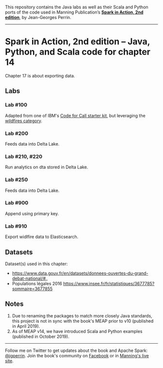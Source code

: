 This repository contains the Java labs as well as their Scala and Python ports of the code used in Manning Publication’s **[Spark in Action, 2nd edition](https://www.manning.com/books/spark-in-action-second-edition?a_aid=jgp)**, by Jean-Georges Perrin.

---

# Spark in Action, 2nd edition – Java, Python, and Scala code for chapter 14

Chapter 17 is about exporting data.

## Labs

### Lab \#100
Adapted from one of IBM's [Code for Call starter kit](https://developer.ibm.com/callforcode/starters/water), but leveraging the [wildfires category](https://developer.ibm.com/code-and-response/disasters/wildfires).

### Lab \#200
Feeds data into Delta Lake.

### Lab \#210, \#220
Run analytics on dta stored in Delta Lake.

### Lab \#250
Feeds data into Delta Lake.

### Lab \#900
Append using primary key.

### Lab \#910
Export widlfire data to Elasticsearch.

## Datasets

Dataset(s) used in this chapter:

 * https://www.data.gouv.fr/en/datasets/donnees-ouvertes-du-grand-debat-national/#_
 * Populations légales 2016 https://www.insee.fr/fr/statistiques/3677785?sommaire=3677855

## Notes

 1. Due to renaming the packages to match more closely Java standards, this project is not in sync with the book's MEAP prior to v10 (published in April 2019).
 2. As of MEAP v14, we have introduced Scala and Python examples (published in October 2019).
 
---

Follow me on Twitter to get updates about the book and Apache Spark: [@jgperrin](https://twitter.com/jgperrin). Join the book's community on [Facebook](https://facebook.com/sparkinaction/) or in [Manning's live site](https://forums.manning.com/forums/spark-in-action-second-edition?a_aid=jgp).
